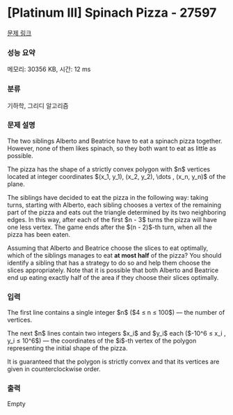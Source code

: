 # [Platinum III] Spinach Pizza - 27597 

[문제 링크](https://www.acmicpc.net/problem/27597) 

### 성능 요약

메모리: 30356 KB, 시간: 12 ms

### 분류

기하학, 그리디 알고리즘

### 문제 설명

<p>The two siblings Alberto and Beatrice have to eat a spinach pizza together. However, none of them likes spinach, so they both want to eat as little as possible.</p>

<p>The pizza has the shape of a strictly convex polygon with $n$ vertices located at integer coordinates $(x_1, y_1), (x_2, y_2), \dots , (x_n, y_n)$ of the plane.</p>

<p>The siblings have decided to eat the pizza in the following way: taking turns, starting with Alberto, each sibling chooses a vertex of the remaining part of the pizza and eats out the triangle determined by its two neighboring edges. In this way, after each of the first $n - 3$ turns the pizza will have one less vertex. The game ends after the $(n - 2)$-th turn, when all the pizza has been eaten.</p>

<p>Assuming that Alberto and Beatrice choose the slices to eat optimally, which of the siblings manages to eat <strong>at most half</strong> of the pizza? You should identify a sibling that has a strategy to do so and help them choose the slices appropriately. Note that it is possible that both Alberto and Beatrice end up eating exactly half of the area if they choose their slices optimally.</p>

### 입력 

 <p>The first line contains a single integer $n$ ($4 ≤ n ≤ 100$) — the number of vertices.</p>

<p>The next $n$ lines contain two integers $x_i$ and $y_i$ each ($-10^6 ≤ x_i , y_i ≤ 10^6$) — the coordinates of the $i$-th vertex of the polygon representing the initial shape of the pizza.</p>

<p>It is guaranteed that the polygon is strictly convex and that its vertices are given in counterclockwise order.</p>

### 출력 

 Empty

